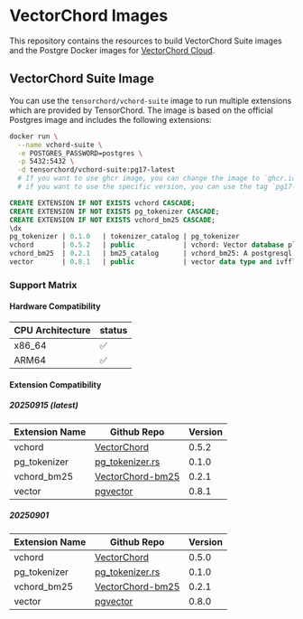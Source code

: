 # VectorChord Images

This repository contains the resources to build VectorChord Suite images and the Postgre Docker images for [VectorChord Cloud](https://cloud.vectorchord.ai).

## VectorChord Suite Image

You can use the `tensorchord/vchord-suite` image to run multiple extensions which are provided by TensorChord. The image is based on the official Postgres image and includes the following extensions:
```bash
docker run \
  --name vchord-suite \
  -e POSTGRES_PASSWORD=postgres \
  -p 5432:5432 \
  -d tensorchord/vchord-suite:pg17-latest
  # If you want to use ghcr image, you can change the image to `ghcr.io/tensorchord/vchord-suite:pg17-latest`.
  # if you want to use the specific version, you can use the tag `pg17-20250815`, supported version can be found in the support matrix.
```

```sql
CREATE EXTENSION IF NOT EXISTS vchord CASCADE;
CREATE EXTENSION IF NOT EXISTS pg_tokenizer CASCADE;
CREATE EXTENSION IF NOT EXISTS vchord_bm25 CASCADE;
\dx
pg_tokenizer | 0.1.0   | tokenizer_catalog | pg_tokenizer
vchord       | 0.5.2   | public            | vchord: Vector database plugin for Postgres, written in Rust, specifically designed for LLM
vchord_bm25  | 0.2.1   | bm25_catalog      | vchord_bm25: A postgresql extension for bm25 ranking algorithm
vector       | 0.8.1   | public            | vector data type and ivfflat and hnsw access methods
```

### Support Matrix

#### Hardware Compatibility

| CPU Architecture | status |
| ---------------- | ------ |
| x86_64           | ✅      |
| ARM64            | ✅      |

#### Extension Compatibility

##### 20250915 (latest)

| Extension Name | Github Repo                                                         | Version |
| -------------- | ------------------------------------------------------------------- | ------- |
| vchord         | [VectorChord](https://github.com/tensorchord/VectorChord)           | 0.5.2   |
| pg_tokenizer   | [pg_tokenizer.rs](https://github.com/tensorchord/pg_tokenizer.rs)   | 0.1.0   |
| vchord_bm25    | [VectorChord-bm25](https://github.com/tensorchord/VectorChord-bm25) | 0.2.1   |
| vector         | [pgvector](https://github.com/pgvector/pgvector)                    | 0.8.1   |

##### 20250901

| Extension Name | Github Repo                                                         | Version |
| -------------- | ------------------------------------------------------------------- | ------- |
| vchord         | [VectorChord](https://github.com/tensorchord/VectorChord)           | 0.5.0   |
| pg_tokenizer   | [pg_tokenizer.rs](https://github.com/tensorchord/pg_tokenizer.rs)   | 0.1.0   |
| vchord_bm25    | [VectorChord-bm25](https://github.com/tensorchord/VectorChord-bm25) | 0.2.1   |
| vector         | [pgvector](https://github.com/pgvector/pgvector)                    | 0.8.0   |
